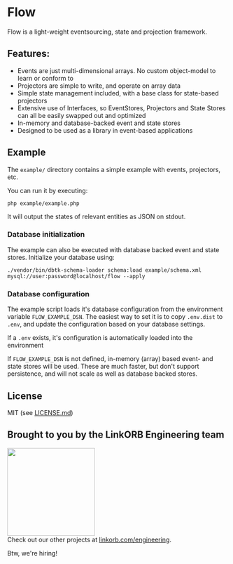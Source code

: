 Flow
====

Flow is a light-weight eventsourcing, state and projection framework.

## Features:

* Events are just multi-dimensional arrays. No custom object-model to learn or conform to
* Projectors are simple to write, and operate on array data
* Simple state management included, with a base class for state-based projectors
* Extensive use of Interfaces, so EventStores, Projectors and State Stores can all be easily swapped out and optimized
* In-memory and database-backed event and state stores
* Designed to be used as a library in event-based applications

## Example

The `example/` directory contains a simple example with events, projectors, etc.

You can run it by executing:

    php example/example.php

It will output the states of relevant entities as JSON on stdout.

### Database initialization

The example can also be executed with database backed event and state stores. Initialize your database using:

    ./vendor/bin/dbtk-schema-loader schema:load example/schema.xml mysql://user:password@localhost/flow --apply

### Database configuration

The example script loads it's database configuration from the environment variable `FLOW_EXAMPLE_DSN`. The easiest way to set it is to copy `.env.dist` to `.env`, and update the configuration based on your database settings.

If a `.env` exists, it's configuration is automatically loaded into the environment

If `FLOW_EXAMPLE_DSN` is not defined, in-memory (array) based event- and state stores will be used. These are much faster, but don't support persistence, and will not scale as well as database backed stores.

## License

MIT (see [LICENSE.md](LICENSE.md))

## Brought to you by the LinkORB Engineering team

<img src="http://www.linkorb.com/d/meta/tier1/images/linkorbengineering-logo.png" width="200px" /><br />
Check out our other projects at [linkorb.com/engineering](http://www.linkorb.com/engineering).

Btw, we're hiring!

